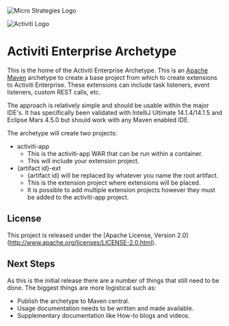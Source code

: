![Micro Strategies Logo](http://www.microstrat.com/sites/default/files/Micro_final_log_with_tag_horizontal_gradientSmall_0.jpg)

![Activiti Logo](http://www.activiti.org/images/activiti_logo.png)

# Activiti Enterprise Archetype

This is the home of the Activiti Enterprise Archetype.  This is an [Apache Maven](http://maven.apache.org/) archetype 
to create a base project from which to create extensions to Activiti Enterprise.  These extensions can include task
listeners, event listeners, custom REST calls, etc.

The approach is relatively simple and should be usable within the major IDE's.  It has specifically been validated
with IntelliJ Ultimate 14.1.4/14.1.5 and Eclipse Mars 4.5.0 but should work with any Maven enabled IDE.

The archetype will create two projects:

+ activiti-app
  - This is the activiti-app WAR that can be run within a container.
  - This will include your extension project.
+ {artifact id}-ext
  - {artifact id} will be replaced by whatever you name the root artifact.
  - This is the extension project where extensions will be placed.
  - It is possible to add multiple extension projects however they must be added to the activiti-app project.

## License

This project is released under the [Apache License, Version 2.0] (http://www.apache.org/licenses/LICENSE-2.0.html).

## Next Steps

As this is the initial release there are a number of things that still need to be done.  The biggest things are more
logistical such as:

+ Publish the archetype to Maven central.
+ Usage documentation needs to be written and made available.
+ Supplementary documentation like How-to blogs and videos.